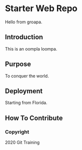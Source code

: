 # Starter Web Repo

Hello from groapa.

## Introduction

This is an oompla loompa.

## Purpose

To conquer the world.

## Deployment

Starting from Florida.

## How To Contribute

### Copyright

2020 Git Training